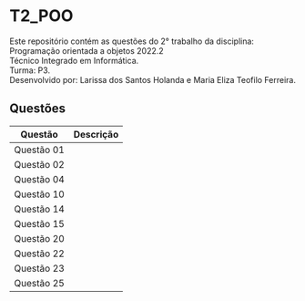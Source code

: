 # T2_POO

Este repositório contém as questões do 2° trabalho da disciplina: Programação orientada a objetos 2022.2<br>
Técnico Integrado em Informática.<br>
Turma: P3.<br>
Desenvolvido por: Larissa dos Santos Holanda e Maria Eliza Teofilo Ferreira.<br>

## Questões

| Questão | Descrição |
|---|---|
|Questão 01|  | 
|Questão 02|  | 
|Questão 04|  | 
|Questão 10|  | 
|Questão 14|  | 
|Questão 15|  |
|Questão 20|  |
|Questão 22|  | 
|Questão 23|  | 
|Questão 25|  |
